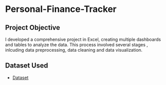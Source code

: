 # Personal-Finance-Tracker
## Project Objective 
I developed a comprehensive  project in Excel, creating multiple dashboards and tables to analyze the data. This process involved several stages , inlcuding data preprocessing, data cleaning and data visualization.

## Dataset Used
-	<a href=”https://github.com/orca17/Personal-Finance-Tracker/blob/main/PFT.xlsx”>Dataset</a>
